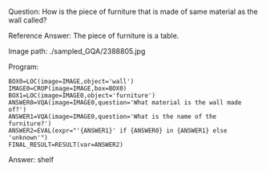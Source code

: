 Question: How is the piece of furniture that is made of same material as the wall called?

Reference Answer: The piece of furniture is a table.

Image path: ./sampled_GQA/2388805.jpg

Program:

```
BOX0=LOC(image=IMAGE,object='wall')
IMAGE0=CROP(image=IMAGE,box=BOX0)
BOX1=LOC(image=IMAGE0,object='furniture')
ANSWER0=VQA(image=IMAGE0,question='What material is the wall made of?')
ANSWER1=VQA(image=IMAGE0,question='What is the name of the furniture?')
ANSWER2=EVAL(expr="'{ANSWER1}' if {ANSWER0} in {ANSWER1} else 'unknown'")
FINAL_RESULT=RESULT(var=ANSWER2)
```
Answer: shelf

